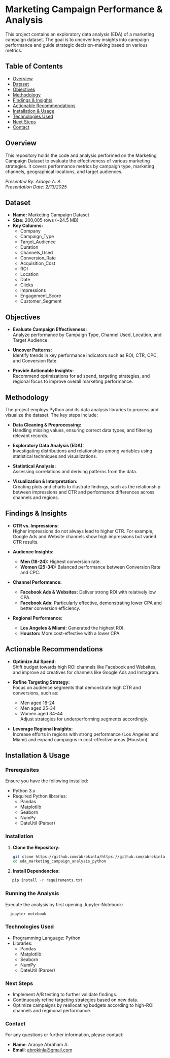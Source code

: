# Marketing Campaign Performance & Analysis

This project contains an exploratory data analysis (EDA) of a marketing campaign dataset. The goal is to uncover key insights into campaign performance and guide strategic decision-making based on various metrics.

## Table of Contents

- [Overview](#overview)
- [Dataset](#dataset)
- [Objectives](#objectives)
- [Methodology](#methodology)
- [Findings & Insights](#findings--insights)
- [Actionable Recommendations](#actionable-recommendations)
- [Installation & Usage](#installation--usage)
- [Technologies Used](#technologies-used)
- [Next Steps](#next-steps)
- [Contact](#contact)

## Overview

This repository holds the code and analysis performed on the Marketing Campaign Dataset to evaluate the effectiveness of various marketing strategies. It covers performance metrics by campaign type, marketing channels, geographical locations, and target audiences.

*Presented By: Araoye A. A.*  
*Presentation Date: 2/13/2025*

## Dataset

- **Name:** Marketing Campaign Dataset
- **Size:** 200,005 rows (~24.5 MB)
- **Key Columns:**  
  - Company  
  - Campaign_Type  
  - Target_Audience  
  - Duration  
  - Channels_Used  
  - Conversion_Rate  
  - Acquisition_Cost  
  - ROI  
  - Location  
  - Date  
  - Clicks  
  - Impressions  
  - Engagement_Score  
  - Customer_Segment

## Objectives

- **Evaluate Campaign Effectiveness:**  
  Analyze performance by Campaign Type, Channel Used, Location, and Target Audience.

- **Uncover Patterns:**  
  Identify trends in key performance indicators such as ROI, CTR, CPC, and Conversion Rate.

- **Provide Actionable Insights:**  
  Recommend optimizations for ad spend, targeting strategies, and regional focus to improve overall marketing performance.

## Methodology

The project employs Python and its data analysis libraries to process and visualize the dataset. The key steps include:

- **Data Cleaning & Preprocessing:**  
  Handling missing values, ensuring correct data types, and filtering relevant records.

- **Exploratory Data Analysis (EDA):**  
  Investigating distributions and relationships among variables using statistical techniques and visualizations.

- **Statistical Analysis:**  
  Assessing correlations and deriving patterns from the data.

- **Visualization & Interpretation:**  
  Creating plots and charts to illustrate findings, such as the relationship between impressions and CTR and performance differences across channels and regions.

## Findings & Insights

- **CTR vs. Impressions:**  
  Higher impressions do not always lead to higher CTR. For example, Google Ads and Website channels show high impressions but varied CTR results.

- **Audience Insights:**  
  - **Men (18-24):** Highest conversion rate.  
  - **Women (25-34):** Balanced performance between Conversion Rate and CPC.

- **Channel Performance:**  
  - **Facebook Ads & Websites:** Deliver strong ROI with relatively low CPA.  
  - **Facebook Ads:** Particularly effective, demonstrating lower CPA and better conversion efficiency.

- **Regional Performance:**  
  - **Los Angeles & Miami:** Generated the highest ROI.  
  - **Houston:** More cost-effective with a lower CPA.

## Actionable Recommendations

- **Optimize Ad Spend:**  
  Shift budget towards high ROI channels like Facebook and Websites, and improve ad creatives for channels like Google Ads and Instagram.

- **Refine Targeting Strategy:**  
  Focus on audience segments that demonstrate high CTR and conversions, such as:  
  - Men aged 18-24  
  - Men aged 25-34  
  - Women aged 34-44  
  Adjust strategies for underperforming segments accordingly.

- **Leverage Regional Insights:**  
  Increase efforts in regions with strong performance (Los Angeles and Miami) and expand campaigns in cost-effective areas (Houston).

## Installation & Usage

### Prerequisites

Ensure you have the following installed:
- Python 3.x
- Required Python libraries:
  - Pandas
  - Matplotlib
  - Seaborn
  - NumPy
  - DateUtil (Parser)

### Installation

1. **Clone the Repository:**
   ```bash
   git clone https://github.com/abrokinla/https://github.com/abrokinla/eda_marketing_campaign_analysis_python.git
   cd eda_marketing_campaign_analysis_python

2. **Install Dependencies:**
```bash
   pip install -r requirements.txt
```

### Running the Analysis

Execute the analysis by first opening Jupyter-Notebook:
```bash
  jupyter-notebook
```
### Technologies Used

- Programming Language: Python
- Libraries:
  - Pandas
  - Matplotlib
  - Seaborn
  - NumPy
  - DateUtil (Parser)

### Next Steps

- Implement A/B testing to further validate findings.
- Continuously  refine targeting strategies based on new data.
- Optimize campaigns by reallocating budgets according to high-ROI channels and reginonal performance.

### Contact

For any questions or further information, please contact:

- **Name**: Araoye Abraham A.
- **Email**: <abrokinla@gmail.com>
